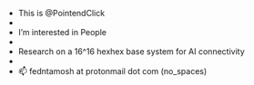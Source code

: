 - This is @PointendClick
- 
- I’m interested in People
- 
- Research on a 16^16 hexhex base system for AI connectivity
- 
- 📫   fedntamosh at protonmail dot com (no_spaces)

<!---
PointendClick/PointendClick is a ✨ special ✨ repository because its `README.md` (this file) appears on your GitHub profile.
You can click the Preview link to take a look at your changes.
--->
